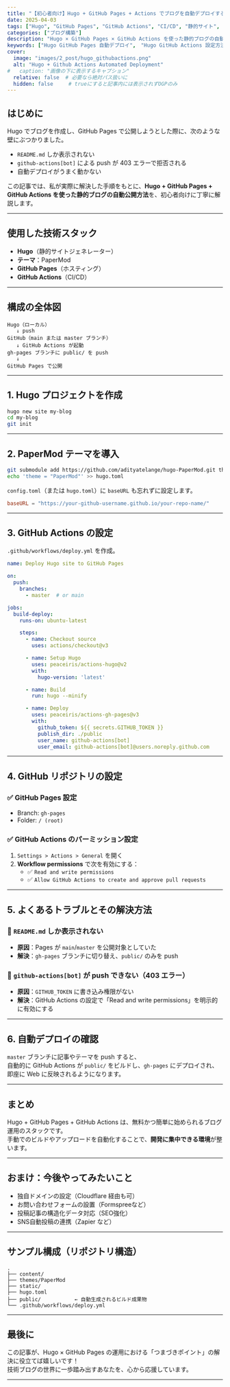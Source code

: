 ```yaml
---
title: "【初心者向け】Hugo + GitHub Pages + Actions でブログを自動デプロイする方法（PaperMod対応）"
date: 2025-04-03
tags: ["Hugo", "GitHub Pages", "GitHub Actions", "CI/CD", "静的サイト", "PaperMod"]
categories: ["ブログ構築"]
description: "Hugo × GitHub Pages × GitHub Actions を使った静的ブログの自動デプロイ手順を、初心者向けに完全解説。PaperMod テーマ対応、CI/CD の設定方法、403 エラーや README.md 問題の対処法まで網羅。無料で始めるモダンなブログ構築ガイドをお探しの方に最適です。"
keywords: ["Hugo GitHub Pages 自動デプロイ",　"Hugo GitHub Actions 設定方法",　"PaperMod デプロイ手順",　"静的サイト CI/CD 初心者",　"GitHub Pages README.md 表示される",　"github-actions bot 403 エラー",　"deploy.yml Hugo テンプレート",　"Hugo ブログ GitHub Actions",　"GitHub Pages Hugo 公開できない",　"Hugo GitHub Pages トラブルシューティング"]
cover:
  image: "images/2_post/hugo_githubactions.png"
  alt: "Hugo + Github Actions Automated Deployment"
#   caption: "画像の下に表示するキャプション"
  relative: false  # 必要なら絶対パス扱いに
  hidden: false     # trueにすると記事内には表示されずOGPのみ
---
```


## はじめに

Hugo でブログを作成し、GitHub Pages で公開しようとした際に、次のような壁にぶつかりました。

- `README.md` しか表示されない
- `github-actions[bot]` による push が 403 エラーで拒否される
- 自動デプロイがうまく動かない

この記事では、私が実際に解決した手順をもとに、**Hugo + GitHub Pages + GitHub Actions を使った静的ブログの自動公開方法**を、初心者向けに丁寧に解説します。

---

## 使用した技術スタック

- **Hugo**（静的サイトジェネレーター）
- **テーマ**：PaperMod
- **GitHub Pages**（ホスティング）
- **GitHub Actions**（CI/CD）

---

## 構成の全体図

```
Hugo（ローカル）
   ↓ push
GitHub（main または master ブランチ）
   ↓ GitHub Actions が起動
gh-pages ブランチに public/ を push
   ↓
GitHub Pages で公開
```

---

## 1. Hugo プロジェクトを作成

```bash
hugo new site my-blog
cd my-blog
git init
```

---

## 2. PaperMod テーマを導入

```bash
git submodule add https://github.com/adityatelange/hugo-PaperMod.git themes/PaperMod
echo 'theme = "PaperMod"' >> hugo.toml
```

`config.toml`（または `hugo.toml`）に `baseURL` も忘れずに設定します。

```toml
baseURL = "https://your-github-username.github.io/your-repo-name/"
```

---

## 3. GitHub Actions の設定

`.github/workflows/deploy.yml` を作成。

```yaml
name: Deploy Hugo site to GitHub Pages

on:
  push:
    branches:
      - master  # or main

jobs:
  build-deploy:
    runs-on: ubuntu-latest

    steps:
      - name: Checkout source
        uses: actions/checkout@v3

      - name: Setup Hugo
        uses: peaceiris/actions-hugo@v2
        with:
          hugo-version: 'latest'

      - name: Build
        run: hugo --minify

      - name: Deploy
        uses: peaceiris/actions-gh-pages@v3
        with:
          github_token: ${{ secrets.GITHUB_TOKEN }}
          publish_dir: ./public
          user_name: github-actions[bot]
          user_email: github-actions[bot]@users.noreply.github.com
```

---

## 4. GitHub リポジトリの設定

### ✅ GitHub Pages 設定

- Branch: `gh-pages`
- Folder: `/ (root)`

### ✅ GitHub Actions のパーミッション設定

1. `Settings > Actions > General` を開く  
2. **Workflow permissions** で次を有効にする：
   - ✅ `Read and write permissions`
   - ✅ `Allow GitHub Actions to create and approve pull requests`

---

## 5. よくあるトラブルとその解決方法

### 🐛 `README.md` しか表示されない

- **原因**：Pages が `main`/`master` を公開対象としていた
- **解決**：`gh-pages` ブランチに切り替え、`public/` のみを push

### 🐛 `github-actions[bot]` が push できない（403 エラー）

- **原因**：`GITHUB_TOKEN` に書き込み権限がない
- **解決**：GitHub Actions の設定で「Read and write permissions」を明示的に有効にする

---

## 6. 自動デプロイの確認

`master` ブランチに記事やテーマを push すると、  
自動的に GitHub Actions が `public/` をビルドし、`gh-pages` にデプロイされ、即座に Web に反映されるようになります。

---

## まとめ

Hugo + GitHub Pages + GitHub Actions は、無料かつ簡単に始められるブログ運用のスタックです。  
手動でのビルドやアップロードを自動化することで、**開発に集中できる環境**が整います。

---

## おまけ：今後やってみたいこと

- 独自ドメインの設定（Cloudflare 経由も可）
- お問い合わせフォームの設置（Formspreeなど）
- 投稿記事の構造化データ対応（SEO強化）
- SNS自動投稿の連携（Zapier など）

---

## サンプル構成（リポジトリ構造）

```
.
├── content/
├── themes/PaperMod
├── static/
├── hugo.toml
├── public/           ← 自動生成されるビルド成果物
└── .github/workflows/deploy.yml
```

---

## 最後に

この記事が、Hugo × GitHub Pages の運用における「つまづきポイント」の解決に役立てば嬉しいです！  
技術ブログの世界に一歩踏み出すあなたを、心から応援しています。

---